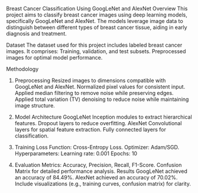 Breast Cancer Classification Using GoogLeNet and AlexNet
Overview
This project aims to classify breast cancer images using deep learning models, specifically GoogLeNet and AlexNet. The models leverage image data to distinguish between different types of breast cancer tissue, aiding in early diagnosis and treatment.

Dataset
The dataset used for this project includes labeled breast cancer images. It comprises:
Training, validation, and test subsets.
Preprocessed images for optimal model performance.


Methodology
1. Preprocessing
Resized images to dimensions compatible with GoogLeNet and AlexNet.
Normalized pixel values for consistent input.
Applied median filtering to remove noise while preserving edges.
Applied total variation (TV) denoising to reduce noise while maintaining image structure.

3. Model Architecture
GoogLeNet
Inception modules to extract hierarchical features.
Dropout layers to reduce overfitting.
AlexNet
Convolutional layers for spatial feature extraction.
Fully connected layers for classification.
4. Training
Loss Function: Cross-Entropy Loss.
Optimizer: Adam/SGD.
Hyperparameters:
Learning rate: 0.001
Epochs: 10
5. Evaluation
Metrics: Accuracy, Precision, Recall, F1-Score.
Confusion Matrix for detailed performance analysis.
Results
GoogLeNet achieved an accuracy of 84.49%.
AlexNet achieved an accuracy of 70.02%.
Include visualizations (e.g., training curves, confusion matrix) for clarity.
